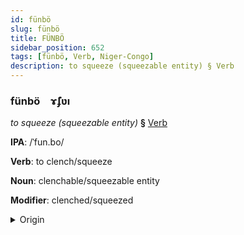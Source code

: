 ```yaml
---
id: fünbö
slug: fünbö
title: FÜNBÖ
sidebar_position: 652
tags: [fünbö, Verb, Niger-Congo]
description: to squeeze (squeezable entity) § Verb
---
```


### fünbö&emsp;<span kind="abugida">ɤ̃ʄʋı</span>

*to squeeze (squeezable entity)* **§** [Verb](../../tags/Verb)

**IPA**: /ˈfun.bo/

**Verb**: to clench/squeeze

**Noun**: clenchable/squeezable entity

**Modifier**: clenched/squeezed

<details>
    <summary>Origin</summary>
    Yoruba fún pọ̀ [fũpɔ̄]<br/>
    <em>Niger-Congo Language Family</em>
</details>